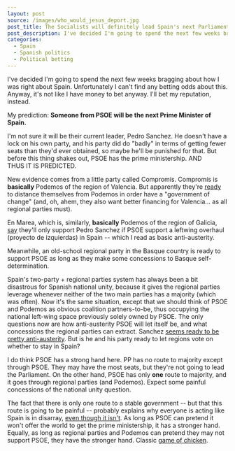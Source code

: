 ```yaml
---
layout: post
source: /images/who_would_jesus_deport.jpg
post_title: The Socialists will definitely lead Spain's next Parliament
post_description: I've decided I'm going to spend the next few weeks bragging about how I was right about Spain.
categories:
  - Spain
  - Spanish politics
  - Political betting
---
```


I've decided I'm going to spend the next few weeks bragging about how I was right about Spain. Unfortunately I can't find any betting odds about this. Anyway, it's not like I have money to bet anyway. I'll bet my reputation, instead.

My prediction: **Someone from PSOE will be the next Prime Minister of Spain.**

I'm not sure it will be their current leader, Pedro Sanchez. He doesn't have a lock on his own party, and his party did do "badly" in terms of getting fewer seats than they'd ever obtained, so maybe he'll be punished for that. But before this thing shakes out, PSOE has the prime ministership. AND THUS IT IS PREDICTED.

New evidence comes from a little party called Compromís. Compromís is **basically** Podemos of the region of Valencia. But apparently they're <a href="http://politica.elpais.com/politica/2016/01/20/actualidad/1453293140_000608.html">ready</a> to distance themselves from Podemos in order have a "government of change" (and, oh, ahem, they also want better financing for Valencia... as all regional parties must).

En Marea, which is, similarly, **basically** Podemos of the region of Galicia, <a href="http://politica.elpais.com/politica/2016/01/20/actualidad/1453293140_000608.html">say</a> they'll only support Pedro Sanchez if PSOE support a leftwing overhaul (proyecto de izquierdas) in Spain -- which I read as basic anti-austerity.

Meanwhile, an old-school regional party in the Basque country is ready to support PSOE as long as they make some concessions to Basque self-determination.

Spain's two-party + regional parties system has always been a bit disastrous for Spanish national unity, because it gives the regional parties leverage whenever neither of the two main parties has a majority (which was often). Now it's the same situation, except that we should think of PSOE and Podemos as obvious coalition partners-to-be, thus occupying the national left-wing space previously solely owned by PSOE. The only questions now are how anti-austerity PSOE will let itself be, and what concessions the regional parties can extract. Sanchez <a href="http://politica.elpais.com/politica/2016/01/07/actualidad/1452182747_174192.html">seems ready to be pretty anti-austerity</a>. But is he and his party ready to let regions vote on whether to stay in Spain?

I do think PSOE has a strong hand here. PP has no route to majority except through PSOE. They may have the most seats, but they're not going to lead the Parliament. On the other hand, PSOE has only **one** route to majority, and it goes through regional parties (and Podemos). Expect some painful concessions of the national unity question.

The fact that there is only one route to a stable government -- but that this route is going to be painful -- probably explains why everyone is acting like Spain is in disarray, <a href="https://foodandpoliticking.wordpress.com/2016/01/20/spains-not-in-crisis/">even though it isn't</a>. As long as PSOE can pretend it won't offer the world to get the prime ministership, it has a stronger hand. Equally, as long as regional parties and Podemos can pretend they may not support PSOE, they have the stronger hand. Classic <a href="https://en.wikipedia.org/wiki/Chicken_(game)">game of chicken</a>.
